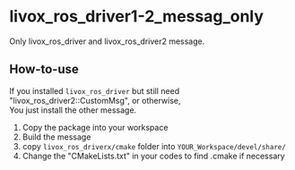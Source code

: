 # livox_ros_driver1-2_messag_only
Only livox_ros_driver and livox_ros_driver2 message.


## How-to-use

If you installed `livox_ros_driver` but still need "livox_ros_driver2::CustomMsg", or otherwise,  
You just install the other message.


1. Copy the package into your workspace  
2. Build the message  
3. copy `livox_ros_driverx/cmake` folder into `YOUR_Workspace/devel/share/`
4. Change the "CMakeLists.txt" in your codes to find .cmake if necessary
